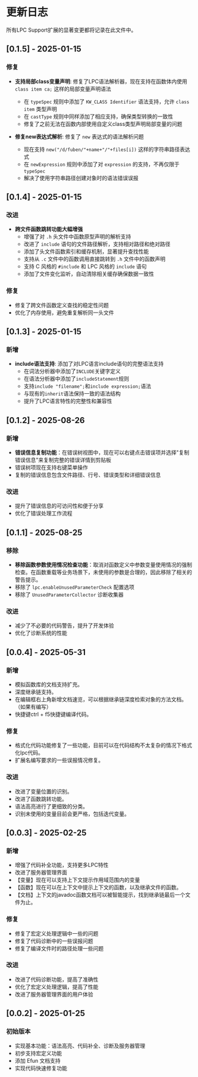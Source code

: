 # 更新日志

所有LPC Support扩展的显著变更都将记录在此文件中。

## [0.1.5] - 2025-01-15

### 修复
- **支持局部class变量声明**: 修复了LPC语法解析器，现在支持在函数体内使用 `class item ca;` 这样的局部变量声明语法
  - 在 `typeSpec` 规则中添加了 `KW_CLASS Identifier` 语法支持，允许 `class item` 类型声明
  - 在 `castType` 规则中同样添加了相应支持，确保类型转换的一致性
  - 修复了之前无法在函数内部使用自定义class类型声明局部变量的问题

- **修复new表达式解析**: 修复了 `new` 表达式的语法解析问题
  - 现在支持 `new("/d/fuben/"+name+"/"+files[i])` 这样的字符串路径表达式
  - 在 `newExpression` 规则中添加了对 `expression` 的支持，不再仅限于 `typeSpec`
  - 解决了使用字符串路径创建对象时的语法错误误报

## [0.1.4] - 2025-01-15

### 改进
- **跨文件函数跳转功能大幅增强**
  - 增强了对 `.h` 头文件中函数原型声明的解析支持
  - 改进了 `include` 语句的文件路径解析，支持相对路径和绝对路径
  - 添加了头文件函数索引和缓存机制，显著提升查找性能
  - 支持从 `.c` 文件中的函数调用直接跳转到 `.h` 文件中的函数声明
  - 支持 C 风格的 `#include` 和 LPC 风格的 `include` 语句
  - 添加了文件变化监听，自动清除相关缓存确保数据一致性

### 修复
- 修复了跨文件函数定义查找的稳定性问题
- 优化了内存使用，避免重复解析同一头文件

## [0.1.3] - 2025-01-15

### 新增
- **include语法支持**: 添加了对LPC语言include语句的完整语法支持
  - 在词法分析器中添加了`INCLUDE`关键字定义
  - 在语法分析器中添加了`includeStatement`规则
  - 支持`include "filename";`和`include expression;`语法
  - 与现有的`inherit`语法保持一致的语法结构
  - 提升了LPC语言特性的完整性和兼容性

## [0.1.2] - 2025-08-26
### 新增
- **错误信息复制功能**：在错误树视图中，现在可以右键点击错误项并选择"复制错误信息"来复制完整的错误详情到剪贴板
- 错误树项现在支持右键菜单操作
- 复制的错误信息包含文件路径、行号、错误类型和详细错误信息

### 改进
- 提升了错误信息的可访问性和便于分享
- 优化了错误处理工作流程

## [0.1.1] - 2025-08-25
### 移除
- **移除函数参数使用情况检查功能**：取消对函数定义中参数变量使用情况的强制检查。在函数重载等业务场景下，未使用的参数是合理的，因此移除了相关的警告提示。
- 移除了 `lpc.enableUnusedParameterCheck` 配置选项
- 移除了 `UnusedParameterCollector` 诊断收集器

### 改进
- 减少了不必要的代码警告，提升了开发体验
- 优化了诊断系统的性能

## [0.0.4] - 2025-05-31
### 新增
- 模拟函数库的文档支持扩充。
- 深度继承链支持。
- 在编辑框右上角新增文档速览，可以根据继承链深度检索对象的方法文档。（如果有编写）
- 快捷键ctrl + f5快捷键编译代码。


### 修复
- 格式化代码功能修复了一些功能，目前可以在代码结构不太复杂的情况下格式化lpc代码。
- 扩展名编写要求的一些误报情况修复。

### 改进
- 改进了变量位置的识别。
- 改进了函数跳转功能。
- 语法高亮进行了更细致的分类。
- 识别未使用的变量目前会更严格，包括迭代变量。

## [0.0.3] - 2025-02-25

### 新增
- 增强了代码补全功能，支持更多LPC特性
- 改进了服务器管理界面
- 【变量】现在可以支持上下文提示作用域范围内的变量
- 【函数】现在可以在上下文中提示上下文的函数，以及继承文件的函数。
- 【文档】上下文的javadoc函数文档可以被智能提示，找到继承链最后一个文件为止。

### 修复
- 修复了宏定义处理逻辑中一些的问题
- 修复了代码诊断中的一些误报问题
- 修复了编译文件时的路径处理一些问题

### 改进
- 改进了代码诊断功能，提高了准确性
- 优化了宏定义处理逻辑，提高了性能
- 改进了服务器管理界面的用户体验

## [0.0.2] - 2025-01-25

### 初始版本
- 实现基本功能：语法高亮、代码补全、诊断及服务器管理
- 初步支持宏定义功能
- 添加 Efun 文档支持
- 实现代码快速修复功能